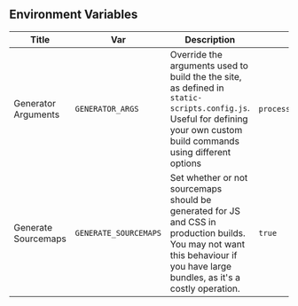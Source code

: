 ---
---
## Environment Variables

| Title | Var | Description | Default |
| -- | -- | -- | -- |
| Generator Arguments | `GENERATOR_ARGS` | Override the arguments used to build the the site, as defined in `static-scripts.config.js`. Useful for defining your own custom build commands using different options| `process.env.NODE_ENV` |
| Generate Sourcemaps | `GENERATE_SOURCEMAPS` | Set whether or not sourcemaps should be generated for JS and CSS in production builds. You may not want this behaviour if you have large bundles, as it's a costly operation. | `true` |
